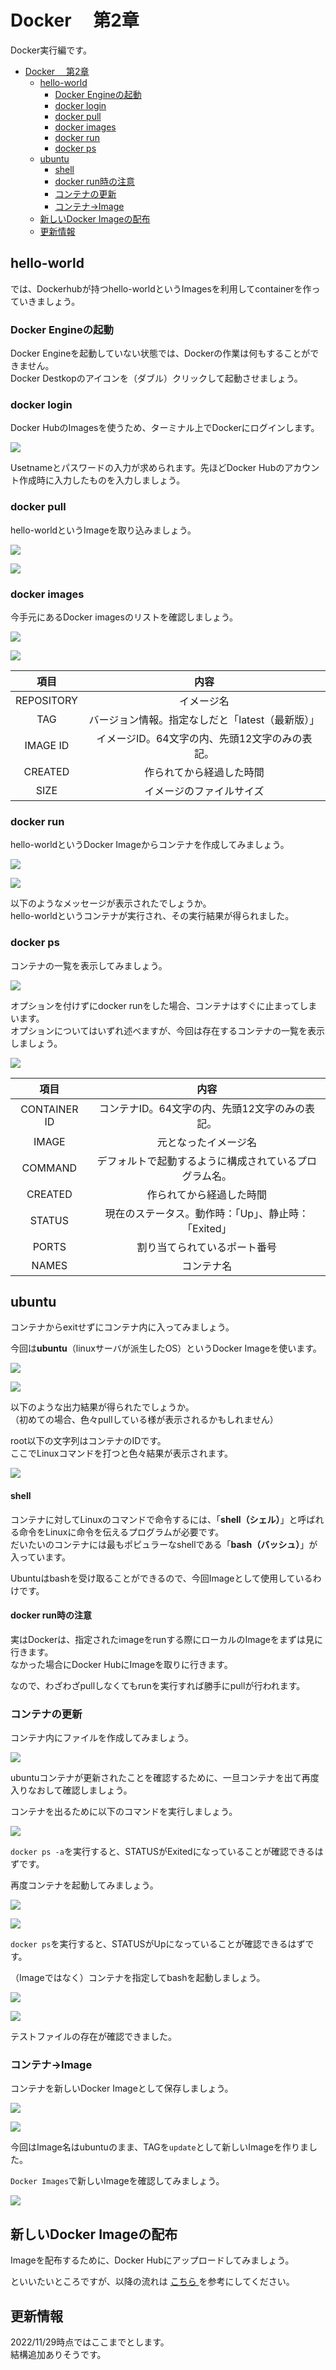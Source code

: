 # Docker 　第2章
Docker実行編です。

- [Docker 　第2章](#docker-第2章)
  - [hello-world](#hello-world)
    - [Docker Engineの起動](#docker-engineの起動)
    - [docker login](#docker-login)
    - [docker pull](#docker-pull)
    - [docker images](#docker-images)
    - [docker run](#docker-run)
    - [docker ps](#docker-ps)
  - [ubuntu](#ubuntu)
      - [shell](#shell)
      - [docker run時の注意](#docker-run時の注意)
    - [コンテナの更新](#コンテナの更新)
    - [コンテナ→Image](#コンテナimage)
  - [新しいDocker Imageの配布](#新しいdocker-imageの配布)
  - [更新情報](#更新情報)


## hello-world
では、Dockerhubが持つhello-worldというImagesを利用してcontainerを作っていきましょう。

### Docker Engineの起動
Docker Engineを起動していない状態では、Dockerの作業は何もすることができません。  
Docker Destkopのアイコンを（ダブル）クリックして起動させましょう。

### docker login
Docker HubのImagesを使うため、ターミナル上でDockerにログインします。

![](./img/image1.png)

Usetnameとパスワードの入力が求められます。先ほどDocker Hubのアカウント作成時に入力したものを入力しましょう。

### docker pull
hello-worldというImageを取り込みましょう。

![](./img/image2.png)

![](./img/image3.png)

### docker images
今手元にあるDocker imagesのリストを確認しましょう。

![](./img/image4.png)

![](./img/image5.png)

|項目|  内容 |
|:---:| :---: |
|REPOSITORY| イメージ名  |
|TAG| バージョン情報。指定なしだと「latest（最新版）」 |
|IMAGE ID|イメージID。64文字の内、先頭12文字のみの表記。  |
|CREATED|作られてから経過した時間  |
|SIZE | イメージのファイルサイズ  |

### docker run
hello-worldというDocker Imageからコンテナを作成してみましょう。

![](./img/image6.png)

![](./img/image7.png)

以下のようなメッセージが表示されたでしょうか。  
hello-worldというコンテナが実行され、その実行結果が得られました。

### docker ps
コンテナの一覧を表示してみましょう。  

![](./img/image8.png)

オプションを付けずにdocker runをした場合、コンテナはすぐに止まってしまいます。  
オプションについてはいずれ述べますが、今回は存在するコンテナの一覧を表示しましょう。

![](./img/image9.png)

|項目|  内容 |
|:---:| :---: |
|CONTAINER ID| コンテナID。64文字の内、先頭12文字のみの表記。  |
|IMAGE| 元となったイメージ名 |
|COMMAND|デフォルトで起動するように構成されているプログラム名。  |
|CREATED|作られてから経過した時間  |
|STATUS | 現在のステータス。動作時：「Up」、静止時：「Exited」  |
|PORTS|割り当てられているポート番号  |
|NAMES | コンテナ名  |

## ubuntu 
コンテナからexitせずにコンテナ内に入ってみましょう。  

今回は**ubuntu**（linuxサーバが派生したOS）というDocker Imageを使います。

![](./img/image10.png)

![](./img/image11.png)

以下のような出力結果が得られたでしょうか。  
（初めての場合、色々pullしている様が表示されるかもしれません）

root以下の文字列はコンテナのIDです。  
ここでLinuxコマンドを打つと色々結果が表示されます。

![](./img/image12.png)

#### shell
コンテナに対してLinuxのコマンドで命令するには、「**shell（シェル）**」と呼ばれる命令をLinuxに命令を伝えるプログラムが必要です。  
だいたいのコンテナには最もポピュラーなshellである「**bash（バッシュ）**」が入っています。  

Ubuntuはbashを受け取ることができるので、今回Imageとして使用しているわけです。  

#### docker run時の注意
実はDockerは、指定されたimageをrunする際にローカルのImageをまずは見に行きます。  
なかった場合にDocker HubにImageを取りに行きます。  

なので、わざわざpullしなくてもrunを実行すれば勝手にpullが行われます。

### コンテナの更新
コンテナ内にファイルを作成してみましょう。

![](./img/image13.png)

ubuntuコンテナが更新されたことを確認するために、一旦コンテナを出て再度入りなおして確認しましょう。

コンテナを出るために以下のコマンドを実行しましょう。

![](./img/image14.png)

`docker ps -a`を実行すると、STATUSがExitedになっていることが確認できるはずです。

再度コンテナを起動してみましょう。

![](./img/image15.png)

![](./img/image16.png)

`docker ps`を実行すると、STATUSがUpになっていることが確認できるはずです。

（Imageではなく）コンテナを指定してbashを起動しましょう。

![](./img/image17.png)

![](./img/image18.png)

テストファイルの存在が確認できました。

### コンテナ→Image
コンテナを新しいDocker Imageとして保存しましょう。

![](./img/image19.png)

![](./img/image20.png)

今回はImage名はubuntuのまま、TAGを`update`として新しいImageを作りました。

`Docker Images`で新しいImageを確認してみましょう。

![](./img/image21.png)

## 新しいDocker Imageの配布
Imageを配布するために、Docker Hubにアップロードしてみましょう。

といいたいところですが、以降の流れは [こちら ](https://bit.ly/3gGYcgW)を参考にしてください。

## 更新情報
2022/11/29時点ではここまでとします。  
結構追加ありそうです。
